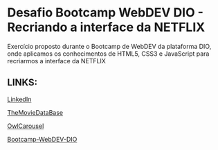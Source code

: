 # Desafio Bootcamp WebDEV DIO - Recriando a interface da NETFLIX

Exercício proposto durante o Bootcamp de WebDEV da plataforma DIO, onde aplicamos os conhecimentos de HTML5, CSS3 e JavaScript para recriarmos a interface da NETFLIX

## LINKS:

[LinkedIn](https://www.linkedin.com/in/renanmocchetti/)

[TheMovieDataBase](https://www.themoviedb.org/?language=pt-BR)

[OwlCarousel](https://owlcarousel2.github.io/OwlCarousel2/)

[Bootcamp-WebDEV-DIO](https://web.dio.me/track/take-blip-web-developer?tab=path)